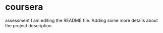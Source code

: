 # coursera
assessment
I am editing the README file. Adding some more details about the project description.
